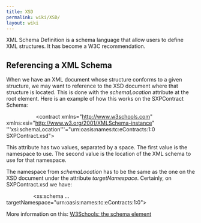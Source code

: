 ```yaml
---
title: XSD
permalink: wiki/XSD/
layout: wiki
---
```


XML Schema Definition is a schema language that allow users to define
XML structures. It has become a W3C recommendation.

Referencing a XML Schema
------------------------

When we have an XML document whose structure conforms to a given
structure, we may want to reference to the XSD document where that
structure is located. This is done with the *schemaLocation* attribute
at the root element. Here is an example of how this works on the
SXPContract Schema:

<?xml version="1.0"?>
`           `<contract xmlns="http://www.w3schools.com"
            xmlns:xsi="http://www.w3.org/2001/XMLSchema-instance"
            '''xsi:schemaLocation'''="urn:oasis:names:tc:eContracts:1:0 SXPContract.xsd">

This attribute has two values, separated by a space. The first value is
the namespace to use. The second value is the location of the XML schema
to use for that namespace.

The namespace from *schemaLocation* has to be the same as the one on the
XSD document under the attribute *targetNamespace*. Certainly, on
SXPContract.xsd we have:

<?xml version="1.0" encoding="UTF-8"?>
`          `<xs:schema
           ...
           targetNamespace="urn:oasis:names:tc:eContracts:1:0">

More information on this: [W3Schools: the schema
element](http://www.w3schools.com/schema/schema_schema.asp)
